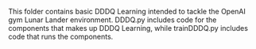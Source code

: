This folder contains basic DDDQ Learning intended to tackle the OpenAI gym Lunar Lander environment. DDDQ.py includes code for the components that
makes up DDDQ Learning, while trainDDDQ.py includes code that runs the components.
